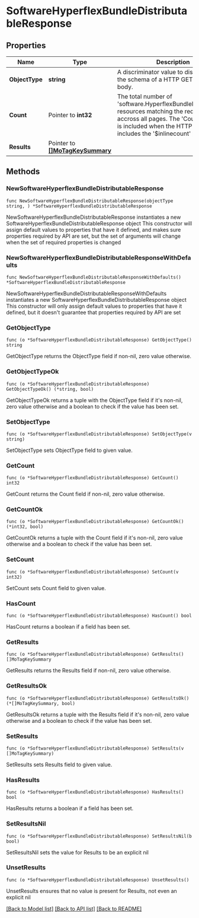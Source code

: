 # SoftwareHyperflexBundleDistributableResponse

## Properties

Name | Type | Description | Notes
------------ | ------------- | ------------- | -------------
**ObjectType** | **string** | A discriminator value to disambiguate the schema of a HTTP GET response body. | 
**Count** | Pointer to **int32** | The total number of &#39;software.HyperflexBundleDistributable&#39; resources matching the request, accross all pages. The &#39;Count&#39; attribute is included when the HTTP GET request includes the &#39;$inlinecount&#39; parameter. | [optional] 
**Results** | Pointer to [**[]MoTagKeySummary**](MoTagKeySummary.md) |  | [optional] 

## Methods

### NewSoftwareHyperflexBundleDistributableResponse

`func NewSoftwareHyperflexBundleDistributableResponse(objectType string, ) *SoftwareHyperflexBundleDistributableResponse`

NewSoftwareHyperflexBundleDistributableResponse instantiates a new SoftwareHyperflexBundleDistributableResponse object
This constructor will assign default values to properties that have it defined,
and makes sure properties required by API are set, but the set of arguments
will change when the set of required properties is changed

### NewSoftwareHyperflexBundleDistributableResponseWithDefaults

`func NewSoftwareHyperflexBundleDistributableResponseWithDefaults() *SoftwareHyperflexBundleDistributableResponse`

NewSoftwareHyperflexBundleDistributableResponseWithDefaults instantiates a new SoftwareHyperflexBundleDistributableResponse object
This constructor will only assign default values to properties that have it defined,
but it doesn't guarantee that properties required by API are set

### GetObjectType

`func (o *SoftwareHyperflexBundleDistributableResponse) GetObjectType() string`

GetObjectType returns the ObjectType field if non-nil, zero value otherwise.

### GetObjectTypeOk

`func (o *SoftwareHyperflexBundleDistributableResponse) GetObjectTypeOk() (*string, bool)`

GetObjectTypeOk returns a tuple with the ObjectType field if it's non-nil, zero value otherwise
and a boolean to check if the value has been set.

### SetObjectType

`func (o *SoftwareHyperflexBundleDistributableResponse) SetObjectType(v string)`

SetObjectType sets ObjectType field to given value.


### GetCount

`func (o *SoftwareHyperflexBundleDistributableResponse) GetCount() int32`

GetCount returns the Count field if non-nil, zero value otherwise.

### GetCountOk

`func (o *SoftwareHyperflexBundleDistributableResponse) GetCountOk() (*int32, bool)`

GetCountOk returns a tuple with the Count field if it's non-nil, zero value otherwise
and a boolean to check if the value has been set.

### SetCount

`func (o *SoftwareHyperflexBundleDistributableResponse) SetCount(v int32)`

SetCount sets Count field to given value.

### HasCount

`func (o *SoftwareHyperflexBundleDistributableResponse) HasCount() bool`

HasCount returns a boolean if a field has been set.

### GetResults

`func (o *SoftwareHyperflexBundleDistributableResponse) GetResults() []MoTagKeySummary`

GetResults returns the Results field if non-nil, zero value otherwise.

### GetResultsOk

`func (o *SoftwareHyperflexBundleDistributableResponse) GetResultsOk() (*[]MoTagKeySummary, bool)`

GetResultsOk returns a tuple with the Results field if it's non-nil, zero value otherwise
and a boolean to check if the value has been set.

### SetResults

`func (o *SoftwareHyperflexBundleDistributableResponse) SetResults(v []MoTagKeySummary)`

SetResults sets Results field to given value.

### HasResults

`func (o *SoftwareHyperflexBundleDistributableResponse) HasResults() bool`

HasResults returns a boolean if a field has been set.

### SetResultsNil

`func (o *SoftwareHyperflexBundleDistributableResponse) SetResultsNil(b bool)`

 SetResultsNil sets the value for Results to be an explicit nil

### UnsetResults
`func (o *SoftwareHyperflexBundleDistributableResponse) UnsetResults()`

UnsetResults ensures that no value is present for Results, not even an explicit nil

[[Back to Model list]](../README.md#documentation-for-models) [[Back to API list]](../README.md#documentation-for-api-endpoints) [[Back to README]](../README.md)


